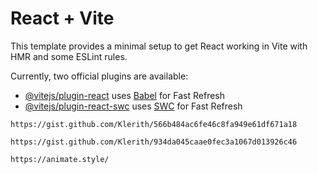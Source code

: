 # React + Vite

This template provides a minimal setup to get React working in Vite with HMR and some ESLint rules.

Currently, two official plugins are available:

- [@vitejs/plugin-react](https://github.com/vitejs/vite-plugin-react/blob/main/packages/plugin-react/README.md) uses [Babel](https://babeljs.io/) for Fast Refresh
- [@vitejs/plugin-react-swc](https://github.com/vitejs/vite-plugin-react-swc) uses [SWC](https://swc.rs/) for Fast Refresh

`https://gist.github.com/Klerith/566b484ac6fe46c8fa949e61df671a18`

`https://gist.github.com/Klerith/934da045caae0fec3a1067d013926c46`

`https://animate.style/`